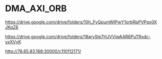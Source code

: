 # DMA_AXI_ORB

https://drive.google.com/drive/folders/10h_FyQpumWIPwY1orbRpPVPpx0XJKqZ6

https://drive.google.com/drive/folders/18arySIe7HJVViwAAR6PuTRxdc-yxXVyK

http://78.65.83.168:30000/c110112171/
